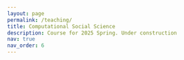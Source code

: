 ```yaml
---
layout: page
permalink: /teaching/
title: Computational Social Science
description: Course for 2025 Spring. Under construction
nav: true
nav_order: 6
---
```



